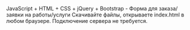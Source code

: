 JavaScript + HTML + CSS + jQuery + Bootstrap - Форма для заказа/заявки на работы/услуги
Скачивайте файлы, открываете index.html в любом браузере.
Подключение сервера не требуется.
